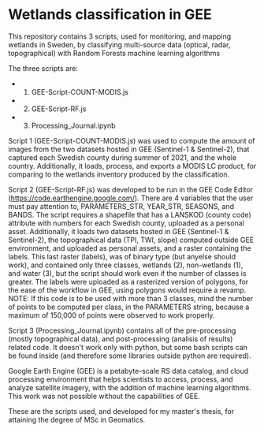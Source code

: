 # Wetlands classification in GEE

This repository contains 3 scripts, used for monitoring, and mapping wetlands in Sweden, by classifying multi-source data (optical, radar, topographical) with Random Forests machine learning algorithms

The three scripts are:
* 1. GEE-Script-COUNT-MODIS.js
* 2. GEE-Script-RF.js
* 3. Processing_Journal.ipynb

Script 1 (GEE-Script-COUNT-MODIS.js) was used to compute the amount of images from the two datasets hosted in GEE (Sentinel-1 & Sentinel-2), that captured each Swedish county during summer of 2021, and the whole country. Additionally, it loads, process, and exports a MODIS LC product, for comparing to the wetlands inventory produced by the classification.

Script 2 (GEE-Script-RF.js) was developed to be run in the GEE Code Editor (https://code.earthengine.google.com/). There are 4 variables that the user must pay attention to, PARAMETERS_STR, YEAR_STR, SEASONS, and BANDS. The script requires a shapefile that has a LANSKOD (county code) attribute with numbers for each Swedish county, uploaded as a personal asset. Additionally, it loads two datasets hosted in GEE (Sentinel-1 & Sentinel-2), the topographical data (TPI, TWI, slope) computed outside GEE environment, and uploaded as personal assets, and a raster containing the labels. This last raster (labels), was of binary type (but anyelse should work), and contained only three classes, wetlands (2), non-wetlands (1), and water (3), but the script should work even if the number of classes is greater. The labels were uploaded as a rasterized version of polygons, for the ease of the workflow in GEE, using polygons would require a revamp. NOTE: If this code is to be used with more than 3 classes, mind the number of points to be computed per class, in the PARAMETERS string, because a maximum of 150,000 of points were observed to work properly.

Script 3 (Processing_Journal.ipynb) contains all of the pre-processing (mostly topographical data), and post-processing (analisis of results) related code. It doesn't work only with python, but some bash scripts can be found inside (and therefore some libraries outside python are required).

Google Earth Engine (GEE) is a petabyte-scale RS data catalog, and cloud processing environment that helps scientists to access, process, and analyze satellite imagery, with the addition of machine learning algorithms. This work was not possible without the capabilities of GEE.

These are the scripts used, and developed for my master's thesis, for attaining the degree of MSc in Geomatics.
